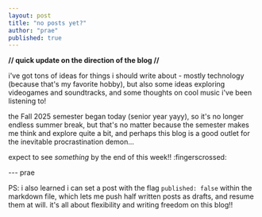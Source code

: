 ```yaml
---
layout: post
title: "no posts yet?"
author: "prae"
published: true
---
```


**// quick update on the direction of the blog //**

i've got tons of ideas for things i should write about - mostly technology (because that's my favorite hobby), but also some ideas exploring videogames and soundtracks, and some thoughts on cool music i've been listening to!

the Fall 2025 semester began today (senior year yayy), so it's no longer endless summer break, but that's no matter because the semester makes me think and explore quite a bit, and perhaps this blog is a good outlet for the inevitable procrastination demon...

expect to see *something* by the end of this week!! :fingerscrossed:

--- prae

PS: i also learned i can set a post with the flag `published: false` within the markdown file, which lets me push half written posts as drafts, and resume them at will. it's all about flexibility and writing freedom on this blog!!